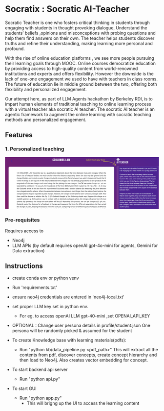 # Socratix : Socratic AI-Teacher
Socratic Teacher is one who fosters critical thinking in students through engaging with students in thought provoking dialogue, Understand the students’ beliefs ,opinions and misconceptions with probing questions and help them find answers on their own. The teacher helps students discover truths and refine their understanding, making learning more personal and profound.

With the rise of online education platforms , we see more people pursuing their learning goals through MOOC. Online courses democratize education by providing access to high-quality content from world-renowned institutions and experts and offers flexibility. However the downside is the lack of one-one engagement we used to have with teachers in class rooms. The future of education lie in middle ground between the two, offering both flexibility and personalized engagement.

Our attempt here, as part of LLM Agents hackathon by Berkeley RDI, is to impart human elements of traditional teaching to online learning process with a virtual teacher aka socratic AI teacher. The socratic AI teacher is an agentic framework to augment the online learning with socratic teaching methods and personalized engagement.
## Features
### 1. Personalized teaching
![Personalization](images/PersonalizedTeaching-eg.png)
    
### Pre-requisites
Requires access to
- Neo4j
- LLM APIs (by default requires openAI gpt-4o-mini for agents, Gemini for Data extraction)

## Instructions
- create conda env or python venv
- Run 'requirements.txt'
- ensure neo4j credentials are entered in 'neo4j-local.txt'
- set proper LLM key set in python env.
  - For eg. to access openAI LLM gpt-40-mini ,set OPENAI_API_KEY

- OPTIONAL : Change user persona details in profile/student.json
  One persona will be randomly picked & assumed for the student
    
- To create Knowledge base with learning materials(pdfs):
    - Run "python kb/data_pipeline.py <pdf_path>"
      This will extract all the contents from pdf, discover concepts, create concept hierarchy and then load to Neo4j. Also creates vector embedding for concept.

- To start backend api server
  - Run "python api.py"
 
- To start GUI
  - Run "python app.py"
    - This will brigng up the UI to access the learning content
